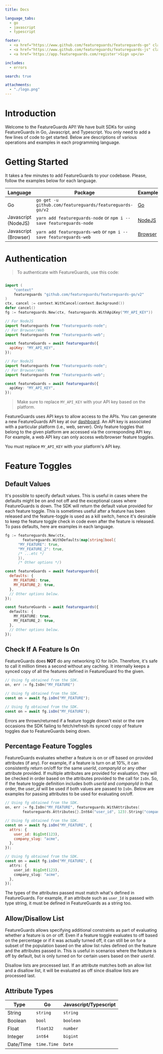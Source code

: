 ```yaml
---
title: Docs

language_tabs:
  - go
  - javascript
  - typescript

footer:
  - <a href="https://www.github.com/featureguards/featureguards-go" class="sdk">Go SDK</a>
  - <a href="https://www.github.com/featureguards/featureguards-js" class="sdk">Javascript SDK</a>
  - <a href='https://app.featureguards.com/register'>Sign up</a>

includes:
  - errors

search: true

attachments:
  - "./logo.png"
---
```


# Introduction

Welcome to the FeatureGuards API! We have built SDKs for using FeatureGuards in Go, Javascript, and Typescript. You only need to add a few lines of code to get started. Below are descriptions of various operations and examples in each
programming language.

# Getting Started

It takes a few minutes to add FeatureGuards to your codebase. Please, follow the examples below
for each language.

| Language             | Package                                                            | Example                                                                                          |
| -------------------- | ------------------------------------------------------------------ | ------------------------------------------------------------------------------------------------ |
| Go                   | `go get -u github.com/featureguards/featureguards-go/v2`           | [Go](https://github.com/featureguards/featureguards-go/blob/main/examples_test.go)               |
| Javascript (NodeJS)  | `yarn add featureguards-node` or `npm i --save featureguards-node` | [NodeJS](https://github.com/featureguards/featureguards-js/tree/main/examples/node/src/index.ts) |
| Javascript (Browser) | `yarn add featureguards-web` or `npm i --save featureguards-web`   | [Browser](https://github.com/featureguards/featureguards-js/tree/main/examples/web/src/index.ts) |

# Authentication

> To authenticate with FeatureGuards, use this code:

```go

import (
	"context"
	featureguards "github.com/featureguards/featureguards-go/v2"
)
ctx, cancel := context.WithCancel(context.Background())
defer cancel()
fg := featureguards.New(ctx, featureguards.WithApiKey("MY_API_KEY"))
```

```javascript
// For NodeJS
import featureguards from "featureguards-node";
// For Browser/Web
import featureguards from "featureguards-web";

const featureGuards = await featureguards({
  apiKey: "MY_API_KEY",
});
```

```typescript
// For NodeJS
import featureguards from "featureguards-node";
// For Browser/Web
import featureguards from "featureguards-web";

const featureGuards = await featureguards({
  apiKey: "MY_API_KEY",
});
```

> Make sure to replace `MY_API_KEY` with your API key based on the platform.

FeatureGuards uses API keys to allow access to the APIs. You can generate a new FeatureGuards API key at our [dashboard](https://featureguards.com/project/settings).
An API key is associated with a particular platform (i.e., web, server). Only feature toggles that
belong to the given platform are accessed via the corresponding API key. For example, a web API key
can only access web/browser feature toggles.

<aside class="notice">
You must replace <code>MY_API_KEY</code> with your platform's API key.
</aside>

# Feature Toggles

## Default Values

It's possible to specify default values. This is useful in cases where the defaults might be on
and not off and the exceptional cases where FeatureGuards is down. The SDK will return the default
value provided for each feature toggle. This is sometimes useful after a feature has been released
and the feature-toggle is used as a kill switch, hence it's desirable to keep the feature toggle
check in code even after the feature is released. To pass defaults, here are examples in each
language.

```go
fg := featureguards.New(ctx,
		featureguards.WithDefaults(map[string]bool{
      "MY_FEATURE": true,
      "MY_FEATURE_2": true,
      /* ...etc */
      }),
      /* Other options */)
```

```javascript
const featureGuards = await featureguards({
  defaults: {
    MY_FEATURE: true,
    MY_FEATURE_2: true,
  },
  // Other options below.
});
```

```typescript
const featureGuards = await featureguards({
  defaults: {
    MY_FEATURE: true,
    MY_FEATURE_2: true,
  },
  // Other options below.
});
```

## Check If A Feature Is On

FeatureGuards does **NOT** do any networking IO for _IsOn_. Therefore, it's safe to call it million
times a second without any caching. It internally keeps a synced copy of all the features defined
in FeatureGuard fro the given.

```go
// Using fg obtained from the SDK.
on, err := fg.IsOn("MY_FEATURE")
```

```javascript
// Using fg obtained from the SDK.
const on = await fg.isOn("MY_FEATURE");
```

```typescript
// Using fg obtained from the SDK.
const on = await fg.isOn("MY_FEATURE");
```

<aside class="warning">
Errors are thrown/returned if a feature toggle doesn't exist or the rare occasions the SDK
failing to fetch/refresh its synced copy of feature toggles due to FeatureGuards being down.
</aside>

## Percentage Feature Toggles

FeatureGuards evaluates whether a feature is on or off based on provided attributes (if any).
For example, if a feature is turn on at 10%, it can consistently return on/off for the same _userId_,
_companyId_ or any other attribute provided. If multiple attributes are provided for evaluation,
they will be checked in order based on the attributes provided to the call for `IsOn`. So, if the
feature toggle definition includes both _userId_ and _companyId_ in that order, the _user_id_ will
be used if both values are passed to `IsOn`. Below are examples for passing attributes to be used
for evaluating on/off.

```go
// Using fg obtained from the SDK.
on, err := fg.IsOn("MY_FEATURE", featureguards.WithAttributes(
		featureguards.Attributes{}.Int64("user_id", 123).String("company_slug", "acme")))
```

```javascript
// Using fg obtained from the SDK.
const on = await fg.isOn("MY_FEATURE", {
  attrs: {
    user_id: BigInt(123),
    company_slug: "acme",
  },
});
```

```typescript
// Using fg obtained from the SDK.
const on = await fg.isOn("MY_FEATURE", {
  attrs: {
    user_id: BigInt(123),
    company_slug: "acme",
  },
});
```

<aside class="warning">
The types of the attributes passed must match what's defined in FeatureGuards.
For example, if an attribute such as <code>user_Id</code> is passed with type string, it must be 
defined in FeatureGuards as a string too.
</aside>

## Allow/Disallow List

FeatureGuards allows specifying additional constraints as part of evaluating whether a feature is
on or off. Even if a feature toggle evaluates to off based on the percentage or if it was actually
turned off, it can still be on for a subset of the population based on the allow list rules defined
on the feature and the attributes passed in. This is useful in scenarios where the feature is off
by default, but is only turned on for certain users based on their _userId_.

<aside class="warning">
Disallow lists are processed last. If an attribute matches both an allow list and a disallow list,
it will be evaluated as off since disallow lists are processed last.
</aside>

## Attribute Types

| Type      | Go          | Javascript/Typescript |
| --------- | ----------- | --------------------- |
| String    | `string`    | `string`              |
| Boolean   | `bool`      | `boolean`             |
| Float     | `float32`   | `number`              |
| Integer   | `int64`     | `bigint`              |
| Date/Time | `time.Time` | `Date`                |
